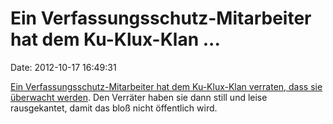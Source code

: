 Ein Verfassungsschutz-Mitarbeiter hat dem Ku-Klux-Klan \...
===========================================================

Date: 2012-10-17 16:49:31

[Ein Verfassungsschutz-Mitarbeiter hat dem Ku-Klux-Klan verraten, dass
sie überwacht
werden](http://www.swr.de/nachrichten/bw/-/id=1622/vv=teaser-12/nid=1622/did=10457020/j1zq71/index.html).
Den Verräter haben sie dann still und leise rausgekantet, damit das bloß
nicht öffentlich wird.
